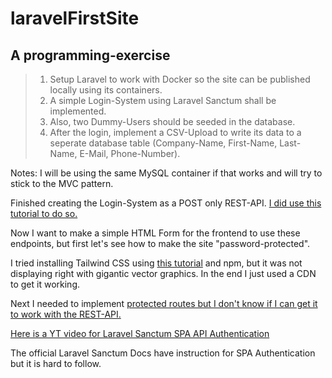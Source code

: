 # laravelFirstSite
## A programming-exercise

>1. Setup Laravel to work with Docker so the site can be published locally using its containers.
>2. A simple Login-System using Laravel Sanctum shall be implemented.
>3. Also, two Dummy-Users should be seeded in the database.
>4. After the login, implement a CSV-Upload to write its data to a seperate database table (Company-Name, First-Name, Last-Name, E-Mail, Phone-Number).

Notes:
I will be using the same MySQL container if that works and will try to stick to the MVC pattern.

Finished creating the Login-System as a POST only REST-API. [I did use this tutorial to do so.](https://www.laravelia.com/post/how-to-create-api-with-sanctum-authentication-in-laravel-10)

Now I want to make a simple HTML Form for the frontend to use these endpoints, but first let's see how to make the site "password-protected".

I tried installing Tailwind CSS using [this tutorial](https://tailkit.com/blog/how-to-add-tailwind-css-to-your-laravel-project) and npm, but it was not displaying right with gigantic vector graphics. In the end I just used a CDN to get it working.

Next I needed to implement [protected routes but I don't know if I can get it to work with the REST-API.](https://daily-dev-tips.com/posts/protecting-our-laravel-api-with-sanctum/)

[Here is a YT video for Laravel Sanctum SPA API Authentication](https://www.youtube.com/watch?v=8Uwn5M6WTe0)

The official Laravel Sanctum Docs have instruction for SPA Authentication but it is hard to follow.
